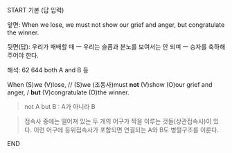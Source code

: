 START
기본 (답 입력)

앞면:
When we lose, we must not show our grief and anger, but congratulate the winner.


뒷면(답):
우리가 패배할 때 ㅡ 우리는 슬픔과 분노를 보여서는 안 되며 ㅡ 승자를 축하해 주어야 한다.


해석:
62 644 both A and B 등

When (S)we (V)lose, // (S)we (조동사)must **not** (V)show (O)our grief and anger, / **but** (V)congratulate (O)the winner.

> not A but B : A가 아니라 B

> 접속사 중에는 떨어져 있는 두 개의 어구가 짝을 이루는 것들(상관접속사)이 있다. 이런 어구에 등위접속사가 포함되면 연결되는 A와 B도 병렬구조를 이룬다.
<!--ID: 1695514750851-->
END
